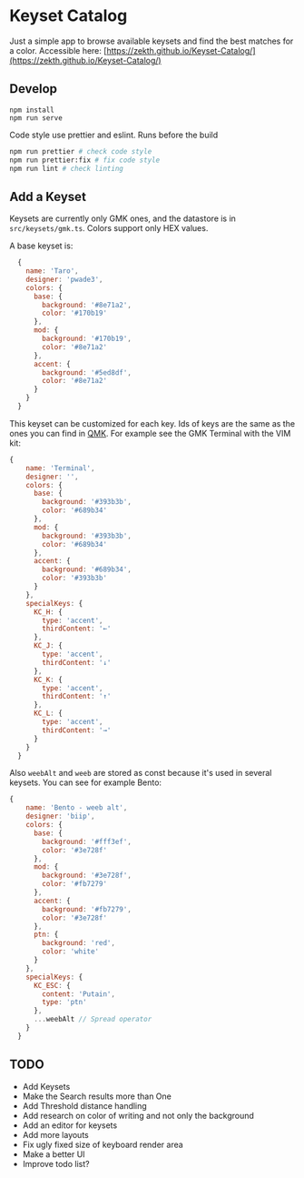 # Keyset Catalog

Just a simple app to browse available keysets and find the best matches for a color. Accessible here: [https://zekth.github.io/Keyset-Catalog/](https://zekth.github.io/Keyset-Catalog/)

## Develop

```
npm install
npm run serve
```

Code style use prettier and eslint. Runs before the build

```bash
npm run prettier # check code style
npm run prettier:fix # fix code style
npm run lint # check linting
```
## Add a Keyset

Keysets are currently only GMK ones, and the datastore is in `src/keysets/gmk.ts`. Colors support only HEX values.

A base keyset is:

```js
  {
    name: 'Taro',
    designer: 'pwade3',
    colors: {
      base: {
        background: '#8e71a2',
        color: '#170b19'
      },
      mod: {
        background: '#170b19',
        color: '#8e71a2'
      },
      accent: {
        background: '#5ed8df',
        color: '#8e71a2'
      }
    }
  }
```

This keyset can be customized for each key. Ids of keys are the same as the ones you can find in [QMK](https://beta.docs.qmk.fm/features/keycodes_basic). For example see the GMK Terminal with the VIM kit:

```js
{
    name: 'Terminal',
    designer: '',
    colors: {
      base: {
        background: '#393b3b',
        color: '#689b34'
      },
      mod: {
        background: '#393b3b',
        color: '#689b34'
      },
      accent: {
        background: '#689b34',
        color: '#393b3b'
      }
    },
    specialKeys: {
      KC_H: {
        type: 'accent',
        thirdContent: '←'
      },
      KC_J: {
        type: 'accent',
        thirdContent: '↓'
      },
      KC_K: {
        type: 'accent',
        thirdContent: '↑'
      },
      KC_L: {
        type: 'accent',
        thirdContent: '→'
      }
    }
  }
```

Also `weebAlt` and `weeb` are stored as const because it's used in several keysets. You can see for example Bento:

```js
{
    name: 'Bento - weeb alt',
    designer: 'biip',
    colors: {
      base: {
        background: '#fff3ef',
        color: '#3e728f'
      },
      mod: {
        background: '#3e728f',
        color: '#fb7279'
      },
      accent: {
        background: '#fb7279',
        color: '#3e728f'
      },
      ptn: {
        background: 'red',
        color: 'white'
      }
    },
    specialKeys: {
      KC_ESC: {
        content: 'Putain',
        type: 'ptn'
      },
      ...weebAlt // Spread operator
    }
  }
```

## TODO

- Add Keysets
- Make the Search results more than One
- Add Threshold distance handling
- Add research on color of writing and not only the background
- Add an editor for keysets
- Add more layouts
- Fix ugly fixed size of keyboard render area
- Make a better UI
- Improve todo list?
